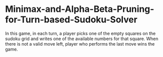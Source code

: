# Minimax-and-Alpha-Beta-Pruning-for-Turn-based-Sudoku-Solver


In this game, in each turn, a player picks one of the empty squares on the sudoku grid and writes one of the available numbers for that square. When there is not a valid move left, player who performs the last move wins the game.

